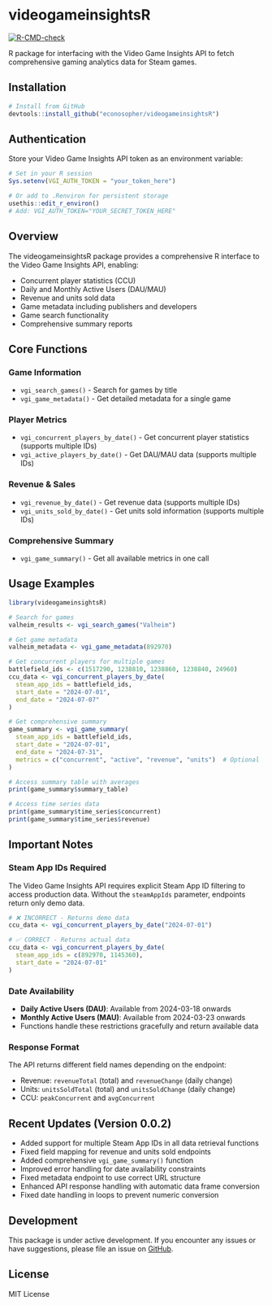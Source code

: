 # videogameinsightsR

<!-- badges: start -->
[![R-CMD-check](https://github.com/econosopher/videogameinsightsR/workflows/R-CMD-check/badge.svg)](https://github.com/econosopher/videogameinsightsR/actions)
<!-- badges: end -->

R package for interfacing with the Video Game Insights API to fetch comprehensive gaming analytics data for Steam games.

## Installation

```r
# Install from GitHub
devtools::install_github("econosopher/videogameinsightsR")
```

## Authentication

Store your Video Game Insights API token as an environment variable:

```r
# Set in your R session
Sys.setenv(VGI_AUTH_TOKEN = "your_token_here")

# Or add to .Renviron for persistent storage
usethis::edit_r_environ()
# Add: VGI_AUTH_TOKEN="YOUR_SECRET_TOKEN_HERE"
```

## Overview

The videogameinsightsR package provides a comprehensive R interface to the Video Game Insights API, enabling:

- Concurrent player statistics (CCU)
- Daily and Monthly Active Users (DAU/MAU)
- Revenue and units sold data
- Game metadata including publishers and developers
- Game search functionality
- Comprehensive summary reports

## Core Functions

### Game Information

- `vgi_search_games()` - Search for games by title
- `vgi_game_metadata()` - Get detailed metadata for a single game

### Player Metrics

- `vgi_concurrent_players_by_date()` - Get concurrent player statistics (supports multiple IDs)
- `vgi_active_players_by_date()` - Get DAU/MAU data (supports multiple IDs)

### Revenue & Sales

- `vgi_revenue_by_date()` - Get revenue data (supports multiple IDs)
- `vgi_units_sold_by_date()` - Get units sold information (supports multiple IDs)

### Comprehensive Summary

- `vgi_game_summary()` - Get all available metrics in one call

## Usage Examples

```r
library(videogameinsightsR)

# Search for games
valheim_results <- vgi_search_games("Valheim")

# Get game metadata
valheim_metadata <- vgi_game_metadata(892970)

# Get concurrent players for multiple games
battlefield_ids <- c(1517290, 1238810, 1238860, 1238840, 24960)
ccu_data <- vgi_concurrent_players_by_date(
  steam_app_ids = battlefield_ids,
  start_date = "2024-07-01",
  end_date = "2024-07-07"
)

# Get comprehensive summary
game_summary <- vgi_game_summary(
  steam_app_ids = battlefield_ids,
  start_date = "2024-07-01",
  end_date = "2024-07-31",
  metrics = c("concurrent", "active", "revenue", "units")  # Optional
)

# Access summary table with averages
print(game_summary$summary_table)

# Access time series data
print(game_summary$time_series$concurrent)
print(game_summary$time_series$revenue)
```

## Important Notes

### Steam App IDs Required

The Video Game Insights API requires explicit Steam App ID filtering to access production data. Without the `steamAppIds` parameter, endpoints return only demo data.

```r
# ❌ INCORRECT - Returns demo data
ccu_data <- vgi_concurrent_players_by_date("2024-07-01")

# ✅ CORRECT - Returns actual data
ccu_data <- vgi_concurrent_players_by_date(
  steam_app_ids = c(892970, 1145360),
  start_date = "2024-07-01"
)
```

### Date Availability

- **Daily Active Users (DAU)**: Available from 2024-03-18 onwards
- **Monthly Active Users (MAU)**: Available from 2024-03-23 onwards
- Functions handle these restrictions gracefully and return available data

### Response Format

The API returns different field names depending on the endpoint:
- Revenue: `revenueTotal` (total) and `revenueChange` (daily change)
- Units: `unitsSoldTotal` (total) and `unitsSoldChange` (daily change)
- CCU: `peakConcurrent` and `avgConcurrent`

## Recent Updates (Version 0.0.2)

- Added support for multiple Steam App IDs in all data retrieval functions
- Fixed field mapping for revenue and units sold endpoints
- Added comprehensive `vgi_game_summary()` function
- Improved error handling for date availability constraints
- Fixed metadata endpoint to use correct URL structure
- Enhanced API response handling with automatic data frame conversion
- Fixed date handling in loops to prevent numeric conversion

## Development

This package is under active development. If you encounter any issues or have suggestions, please file an issue on [GitHub](https://github.com/econosopher/videogameinsightsR).

## License

MIT License